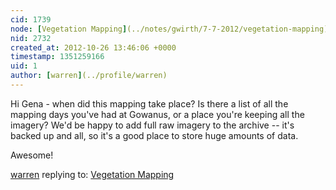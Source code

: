 ```yaml
---
cid: 1739
node: [Vegetation Mapping](../notes/gwirth/7-7-2012/vegetation-mapping)
nid: 2732
created_at: 2012-10-26 13:46:06 +0000
timestamp: 1351259166
uid: 1
author: [warren](../profile/warren)
---
```


Hi Gena - when did this mapping take place? Is there a list of all the mapping days you've had at Gowanus, or a place you're keeping all the imagery? We'd be happy to add full raw imagery to the archive -- it's backed up and all, so it's a good place to store huge amounts of data.

Awesome!

[warren](../profile/warren) replying to: [Vegetation Mapping](../notes/gwirth/7-7-2012/vegetation-mapping)

